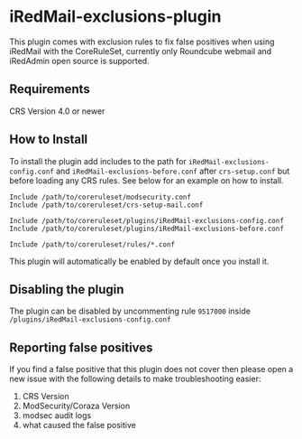 # iRedMail-exclusions-plugin
This plugin comes with exclusion rules to fix false positives when using iRedMail with the CoreRuleSet, currently only Roundcube webmail and iRedAdmin open source is supported.

## Requirements
CRS Version 4.0 or newer

## How to Install
To install the plugin add includes to the path for ``iRedMail-exclusions-config.conf`` and ``iRedMail-exclusions-before.conf`` after ``crs-setup.conf`` but before loading any CRS rules. See below for an example on how to install.
```
Include /path/to/coreruleset/modsecurity.conf
Include /path/to/coreruleset/crs-setup-mail.conf

Include /path/to/coreruleset/plugins/iRedMail-exclusions-config.conf
Include /path/to/coreruleset/plugins/iRedMail-exclusions-before.conf

Include /path/to/coreruleset/rules/*.conf
```
This plugin will automatically be enabled by default once you install it.

## Disabling the plugin
The plugin can be disabled by uncommenting rule ``9517000`` inside ``/plugins/iRedMail-exclusions-config.conf``

## Reporting false positives
If you find a false positive that this plugin does not cover then please open a new issue with the following details to make troubleshooting easier:
1. CRS Version
2. ModSecurity/Coraza Version
3. modsec audit logs
4. what caused the false positive
